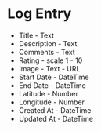 # Log Entry

* Title - Text
* Description - Text
* Comments - Text
* Rating - scale 1 - 10
* Image - Text - URL
* Start Date - DateTime
* End Date - DateTime
* Latitude - Number
* Longitude - Number
* Created At - DateTime
* Updated At - DateTime